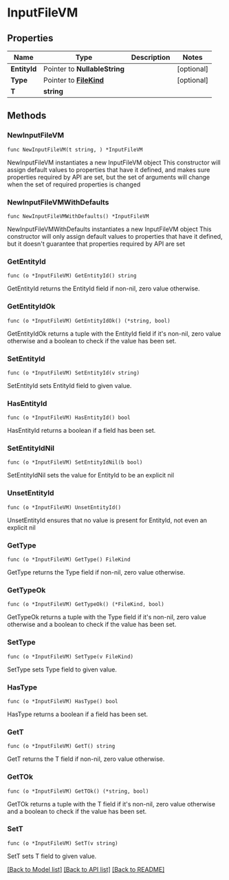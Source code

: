 # InputFileVM

## Properties

Name | Type | Description | Notes
------------ | ------------- | ------------- | -------------
**EntityId** | Pointer to **NullableString** |  | [optional] 
**Type** | Pointer to [**FileKind**](FileKind.md) |  | [optional] 
**T** | **string** |  | 

## Methods

### NewInputFileVM

`func NewInputFileVM(t string, ) *InputFileVM`

NewInputFileVM instantiates a new InputFileVM object
This constructor will assign default values to properties that have it defined,
and makes sure properties required by API are set, but the set of arguments
will change when the set of required properties is changed

### NewInputFileVMWithDefaults

`func NewInputFileVMWithDefaults() *InputFileVM`

NewInputFileVMWithDefaults instantiates a new InputFileVM object
This constructor will only assign default values to properties that have it defined,
but it doesn't guarantee that properties required by API are set

### GetEntityId

`func (o *InputFileVM) GetEntityId() string`

GetEntityId returns the EntityId field if non-nil, zero value otherwise.

### GetEntityIdOk

`func (o *InputFileVM) GetEntityIdOk() (*string, bool)`

GetEntityIdOk returns a tuple with the EntityId field if it's non-nil, zero value otherwise
and a boolean to check if the value has been set.

### SetEntityId

`func (o *InputFileVM) SetEntityId(v string)`

SetEntityId sets EntityId field to given value.

### HasEntityId

`func (o *InputFileVM) HasEntityId() bool`

HasEntityId returns a boolean if a field has been set.

### SetEntityIdNil

`func (o *InputFileVM) SetEntityIdNil(b bool)`

 SetEntityIdNil sets the value for EntityId to be an explicit nil

### UnsetEntityId
`func (o *InputFileVM) UnsetEntityId()`

UnsetEntityId ensures that no value is present for EntityId, not even an explicit nil
### GetType

`func (o *InputFileVM) GetType() FileKind`

GetType returns the Type field if non-nil, zero value otherwise.

### GetTypeOk

`func (o *InputFileVM) GetTypeOk() (*FileKind, bool)`

GetTypeOk returns a tuple with the Type field if it's non-nil, zero value otherwise
and a boolean to check if the value has been set.

### SetType

`func (o *InputFileVM) SetType(v FileKind)`

SetType sets Type field to given value.

### HasType

`func (o *InputFileVM) HasType() bool`

HasType returns a boolean if a field has been set.

### GetT

`func (o *InputFileVM) GetT() string`

GetT returns the T field if non-nil, zero value otherwise.

### GetTOk

`func (o *InputFileVM) GetTOk() (*string, bool)`

GetTOk returns a tuple with the T field if it's non-nil, zero value otherwise
and a boolean to check if the value has been set.

### SetT

`func (o *InputFileVM) SetT(v string)`

SetT sets T field to given value.



[[Back to Model list]](../README.md#documentation-for-models) [[Back to API list]](../README.md#documentation-for-api-endpoints) [[Back to README]](../README.md)


